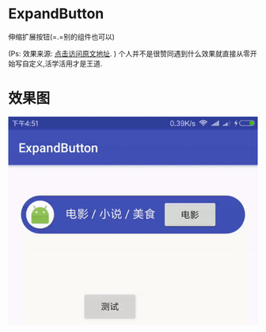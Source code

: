 # ExpandButton
伸缩扩展按钮(=.=别的组件也可以)

(Ps: 效果来源: <a href="http://mp.weixin.qq.com/s/4CAb2gSSiM4_tQItPEi1Rw" target="_blank">点击访问原文地址</a>. )
个人并不是很赞同遇到什么效果就直接从零开始写自定义,活学活用才是王道.
# 效果图
![效果图](https://github.com/ViewStub/ExpandButton/blob/master/effect/effect.gif)
